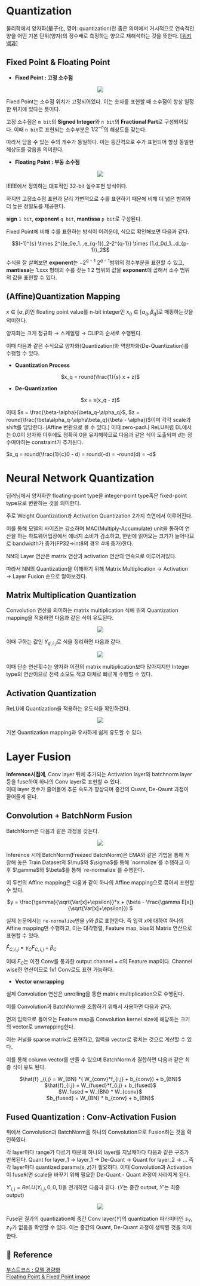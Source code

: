 # Quantization
물리학에서 양자화(量子化, 영어: quantization)란 좁은 의미에서 거시적으로 연속적인 양을 어떤 기본 단위(양자)의 정수배로 측정하는 양으로 재해석하는 것을 뜻한다. [[위키백과]](https://ko.wikipedia.org/wiki/%EC%96%91%EC%9E%90%ED%99%94_(%EB%AC%BC%EB%A6%AC%ED%95%99))

## Fixed Point & Floating Point

- **Fixed Point : 고정 소수점**<br>
<p align="center">
  <img src="https://github.com/user-attachments/assets/0def6b5e-b7e9-4eb3-b863-d66fa1ca17d9">
</p>

Fixed Point는 소수점 위치가 고정되어있다. 이는 숫자를 표현할 때 소수점이 항상 일정한 위치에 있다는 뜻이다. 

고정 소수점은 `m bit`의 **Signed Integer**와 `n bit`의 **Fractional Part**로 구성되어있다. 이때 `n bit`로 표현되는 소수부분은 $1/2^{-n}$의 해상도를 갖는다.

따라서 담을 수 있는 수의 개수가 동일하다. 이는 등간격으로 수가 표현되어 항상 동일한 해상도를 갖음을 의미한다.

- **Floating Point : 부동 소수점**<br>
<p align="center">
  <img src="https://github.com/user-attachments/assets/182b73d5-6363-45c2-adfc-42ca6d329e09">
</p>  

IEEE에서 정의하는 대표적인 32-bit 실수표현 방식이다.

하지만 고정소수점 표현과 달리 가변적으로 수를 표현하기 때문에 비해 더 넓은 범위와 더 높은 정밀도를 제공한다. 

**sign** `1 bit`,  **exponent** `q bit`, **mantissa** `p bit`로 구성된다.

Fixed Point에 비해 수를 표현하는 방식이 어려운데, 식으로 확인해보면 다음과 같다.

<p align="center">$$(-1)^{s} \times 2^{(e_0e_1...e_{q-1})_2-2^{q-1}} \times (1.d_0d_1...d_{p-1})_2$$</p>

수식을 잘 살펴보면 **exponent**는 $-2^{q-1} ~ 2^{q-1}$범위의 정수부분을 표현할 수 있고, **mantissa**는 1.xxx 형태의 수를 갖는 $1~2$ 범위의 값을 **exponent**에 곱해서 소수 범위의 값을 표현할 수 있다.


## (Affine)Quantization Mapping
$x \in [\alpha, \beta]$인 floating point value를 n-bit integer인 $x_q \in [\alpha_q, \beta_q]$로 매핑하는것을 의미한다. 

양자화는 크게 정규화 → 스케일링 → CLIP의 순서로 수행된다. 

이때 다음과 같은 수식으로 양자화(Quantization)화 역양자화(De-Quantization)를 수행할 수 있다. 

- **Quantization Process**<br>
<p align="center"> $x_q = round(\frac{1}{s} x + z)$</p>

- **De-Quantization**<br>
<p align="center">$x = s(x_q - z)$</p>

이때 $s = \frac{\beta-\alpha}{\beta_q-\alpha_q}$, $z = round(\frac{\beta\alpha_q-\alpha\beta_q}{\beta - \alpha})$이며 각각 scale과 shift를 담당한다. (Affine 변환으로 볼 수 있다.)
이때 zero-pad나 ReLU처럼 DL에서는 0.0이 양자화 이후에도 정확히 0을 유지해하므로 다음과 같은 식이 도출되며 $d$는 정수여야하는 constraint가 추가된다.

$x_q = round(\frac{1}{c}0 - d) = round(-d) = -round(d) = -d$


# Neural Network Quantization
딥러닝에서 양자화란 floating-point type을 integer-point type혹은 fixed-point type으로 변환하는 것을 의미한다. 

주로 Weight Quantization과 Activation Quantization 2가지 측면에서 이루어진다.

이를 통해 모델의 사이즈는 감소하며 MAC(Multiply-Accumulate) unit을 통하여 연산을 하는 하드웨어입장에서 에너지 소비가 감소하고, 한번에 읽어오는 크기가 늘어나므로 bandwidth가 증가(FP32→int8의 경우 4배 증가)한다.

NN의 Layer 연산은 matrix 연산과 activation 연산의 연속으로 이루어져있다. 

따라서 NN의 Quantization을 이해하기 위해 Matrix Multiplication → Activation → Layer Fusion 순으로 알아보겠다.

## Matrix Multiplication Quantization
Convolution 연산을 의미하는 matrix multiplication 식에 위의 Quantization mapping을 적용하면 다음과 같은 식이 유도된다.

<p align="center">
  <img src="https://github.com/user-attachments/assets/4c9b86c2-3ac5-4edb-b5d8-c479f82cf342">
</p>   

이때 구하는 값인 $Y_{q,i,j}$로 식을 정리하면 다음과 같다.

<p align="center">
  <img src="https://github.com/user-attachments/assets/ce8ad934-3878-4f79-b94f-036ac29e2093">
</p>
  
이때 단순 연산횟수는 양자화 이전의 matrix multiplication보다 많아지지만 Integer type의 연산이므로 전력 소모도 적고 대체로 빠르게 수행할 수 있다.

## Activation Quantization
ReLU에 Quantization을 적용하는 유도식을 확인하겠다.

<p align="center">
  <img src="https://github.com/user-attachments/assets/56761bd5-84bb-4ac0-914a-0200fe70f234">
</p>

기본 Quantization mapping과 유사하게 쉽게 유도할 수 있다.

# Layer Fusion
**Inference시점에**, Conv layer 뒤에 추가되는 Activation layer와 batchnorm layer 등을 fuse하여 하나의 Conv layer로 표현할 수 있다. <br>
이때 layer 갯수가 줄어들어 추론 속도가 향상되며 중간의 Quant, De-Qaunt 과정이 줄어들게 된다.

## Convolution + BatchNorm Fusion
BatchNorm은 다음과 같은 과정을 갖는다.
<p align="center">
  <img src="https://github.com/user-attachments/assets/44a4fb9e-997c-41f0-80e3-6e5c9c0834d7" >
</p>
Inference 시에 BatchNorm(Freezed BatchNorm)은 EMA와 같은 기법을 통해 저장해 놓은 Train Dataset의 $\mu$와 $\sigma$를 통해 `normalize`를 수행하고 이후 $\gamma$와 $\beta$를 통해 `re-normalize`를 수행한다.

이 두번의 Affine mapping은 다음과 같이 하나의 Affine mapping으로 묶어서 표현할 수 있다.

<p align="center">$y = \frac{\gamma}{\sqrt{Var[x]+\epsilon}}*x + (\beta - \frac{\gamma E[x]}{\sqrt{Var[x]+\epsilon}}) $</p>

실제 논문에서는 `re-normalize`만을 $\gamma$와 $\beta$로 표현한다. 즉 입력 $x$에 대하여 하나의 Affine mapping만 수행하고, 이는 대각행렬, Feature map, bias의 Matrix 연산으로 표현할 수 있다.

$\hat{F} _{C,i,j} = \gamma _C F_{C,i,j} + \beta _C$

이때 $F_C$는 이전 Conv를 통과한 output channel = c의 Feature map이다. 
Channel wise한 연산이므로 1x1 Conv로도 표현 가능하다.

- **Vector unwrapping**

실제 Convolution 연산은 unrolling을 통한 matrix multiplication으로 수행된다.

이를 Convolution과 BatchNorm을 조합하기 위해서 사용하면 다음과 같다.

먼저 입력으로 들어오는 Feature map을 Convolution kernel size에 해당하는 크기의 vector로 unwrapping한다. 

이는 커널을 sparse matrix로 표현하고, 입력을 vector로 펼치는 것으로 계산할 수 있다.

이를 통해 column vector를 만들 수 있으며 BatchNorm과 결합하면 다음과 같은 최종 식이 유도 된다.

<p align="center">
$\hat{f} _{i,j} = W_{BN} *( W_{conv}*f_{i,j} + b_{conv}) + b_{BN}$
$\hat{f}_{i,j} = W_{fused}*f_{i,j} + b_{fused}$ <br>
$W_fused = W_{BN} * W_{conv}$ <br>
$b_{fused} = W_{BN} * b_{conv} + b_{BN}$

</p>

## Fused Quantization : Conv-Activation Fusion
위에서 Convolution과 BatchNorm을 하나의 Convolution으로 Fusion하는 것을 확인하였다. 


각 layer마다 range가 다르기 때문에 하나의 layer를 지날때마다 다음과 같은 구조가 반복된다.
Quant for layer_1 -> layer_1 -> De-Quant -> Quant for layer_2 -> ...
즉 각 layer마다 quantized params$(s,z)$가 필요하다. 
이때 Convolution과 Activation이 fuse되면 scale을 바꾸기 위해 필요한 De-Quant - Quant 과정이 사라지게 된다.

$Y'_{i,j} = ReLU(Y_{i,j}, 0, 0, 1)$을 전개하면 다음과 같다. ($Y$는 중간 output, $Y'$는 최종 output)

<p align="center">
  <img src="https://github.com/user-attachments/assets/6e1a28d3-10d3-4b83-a9f7-14f78a3e5835" </img>
</p>

Fuse된 결과의 quantization에 중간 Conv layer($Y$)의 quantization 파라미터인 $s_Y, z_Y$가 없음을 확인할 수 있다. 이는 중간의 Quant, De-Quant 과정이 생략된 것을 의미한다.



## 🔗 Reference
[부스트코스 : 모델 경량화](https://www.boostcourse.org/ai302/joinLectures/374476)   
[Floating Point & Fixed Point image](https://www.researchgate.net/figure/Representation-of-the-floating-point-and-fixed-point-formats_fig1_225139564)   


